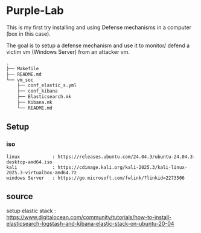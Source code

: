 # Purple-Lab

This is my first try installing and using Defense mechanisms in a computer (box in this case).

The goal is to setup a defense mechanism and use it to monitor/ defend a victim vm (Windows Server) from an attacker vm.

```bash
.
├── Makefile
├── README.md
└── vm_soc
    ├── conf_elastic_s.yml
    ├── conf_kibana
    ├── Elasticsearch.mk
    ├── Kibana.mk
    └── README.md

```

## Setup

### iso 

```
linux            : https://releases.ubuntu.com/24.04.3/ubuntu-24.04.3-desktop-amd64.iso
kali             : https://cdimage.kali.org/kali-2025.3/kali-linux-2025.3-virtualbox-amd64.7z
windows Server   : https://go.microsoft.com/fwlink/?linkid=2273506
```


## source

setup elastic stack : 
https://www.digitalocean.com/community/tutorials/how-to-install-elasticsearch-logstash-and-kibana-elastic-stack-on-ubuntu-20-04